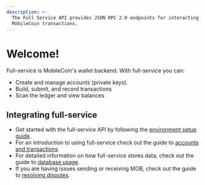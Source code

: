 ```yaml
---
description: >-
  The Full Service API provides JSON RPC 2.0 endpoints for interacting with your
  MobileCoin transactions.
---
```


# Welcome!
Full-service is MobileCoin's wallet backend. With full-service you can:
- Create and manage accounts (private keys).
- Build, submit, and record transactions
- Scan the ledger and view balances

## Integrating full-service
- Get started with the full-service API by following the [environment setup guide](tutorials/environment-setup.md).
- For an introduction to using full-service check out the guide to [accounts and transactions](tutorials/receive-mob).
- For detailed information on how full-service stores data, check out the guide to [database usage](tutorials/database-usage.md).
- If you are having issues sending or receiving MOB, check out the guide to [resolving disputes](tutorials/resolve-disputes.md).




